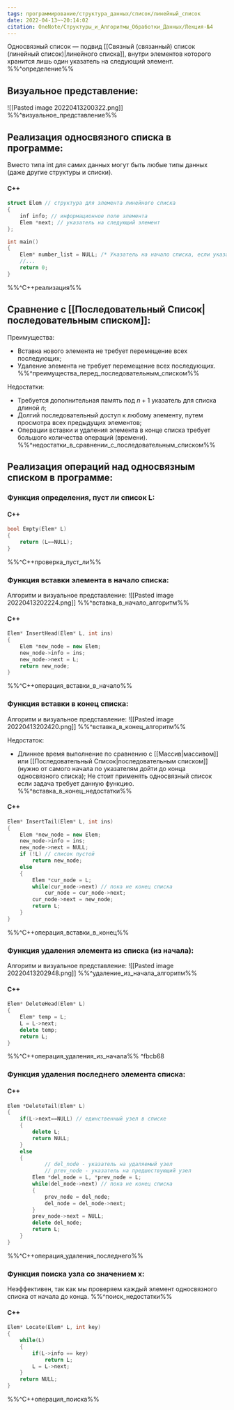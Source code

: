 ```yaml
---
tags: программирование/структура_данных/список/линейный_список
date: 2022-04-13~~20:14:02
citation: OneNote/Структуры_и_Алгоритмы_Обработки_Данных/Лекция-№4
---
```

Односвязный список — подвид [[Связный (связанный) список (линейный список)|линейного списка]], внутри элементов которого хранится лишь один указатель на следующий элемент.
%%^определение%%

## Визуальное представление:
![[Pasted image 20220413200322.png]]
%%^визуальное_представление%%

## Реализация односвязного списка в программе:
Вместо типа int для самих данных могут быть любые типы данных (даже другие структуры и списки).
#### C++
```cpp
struct Elem // структура для элемента линейного списка
{
	inf info; // информационное поле элемента
	Elem *next; // указатель на следующий элемент
};

int main()
{
	Elem* number_list = NULL; /* Указатель на начало списка, если указатель равен NULL(0, nullptr), то список пустой*/
	//...
	return 0;
}
```
%%^C++реализация%%

## Сравнение с [[Последовательный Список|последовательным списком]]:
Преимущества:
* Вставка нового элемента не требует перемещение всех последующих;
* Удаление элемента не требует перемещение всех последующих.
%%^преимущества_перед_последовательным_списком%%

Недостатки:
* Требуется дополнительная память под $n+1$ указатель для списка длиной $n$;
* Долгий последовательный доступ к любому элементу, путем просмотра всех предыдущих элементов;
* Операции вставки и удаления элемента в конце списка требует большого количества операций (времени).
%%^недостатки_в_сравнении_с_последовательным_списком%%

## Реализация операций над односвязным списком в программе:

### Функция определения, пуст ли список L:

#### C++
```cpp
bool Empty(Elem* L)
{
	return (L==NULL);
}
```
%%^C++проверка_пуст_ли%%

### Функция вставки элемента в начало списка:
Алгоритм и визуальное представление:
![[Pasted image 20220413202224.png]]
%%^вставка_в_начало_алгоритм%%

#### C++
```cpp
Elem* InsertHead(Elem* L, int ins)
{
	Elem *new_node = new Elem;
	new_node->info = ins;
	new_node->next = L;
	return new_node;
}
```
%%^C++операция_вставки_в_начало%%

### Функция вставки в конец списка:
Алгоритм и визуальное представление:
![[Pasted image 20220413202420.png]]
%%^вставка_в_конец_алгоритм%%

Недостаток:
* Длиннее время выполнение по сравнению с [[Массив|массивом]] или [[Последовательный Список|последовательным списком]] (нужно от самого начала по указателям дойти до конца односвязного списка);
Не стоит применять односвязный список если задача требует данную функцию.
%%^вставка_в_конец_недостатки%%

#### C++
```cpp
Elem* InsertTail(Elem* L, int ins)
{
	Elem *new_node = new Elem;
	new_node->info = ins;
	new_node->next = NULL;
	if (!L) // список пустой
		return new_node;
	else
	{
		Elem *cur_node = L;
		while(cur_node->next) // пока не конец списка
			cur_node = cur_node->next;
		cur_node->next = new_node;
		return L;
	}
}
```
%%^C++операция_вставки_в_конец%%

### Функция удаления элемента из списка (из начала):
Алгоритм и визуальное представление:
![[Pasted image 20220413202948.png]]
%%^удаление_из_начала_алгоритм%%

#### C++
```cpp
Elem* DeleteHead(Elem* L)
{
	Elem* temp = L;
	L = L->next;
	delete temp;
	return L;
}
```
%%^C++операция_удаления_из_начала%% ^fbcb68

### Функция удаления последнего элемента списка:

#### C++
```cpp
Elem *DeleteTail(Elem* L)
{
	if(L->next==NULL) // единственный узел в списке
	{
		delete L;
		return NULL;
	}
	else
	{
			// del_node - указатель на удаляемый узел
			// prev_node - указатель на предшествующий узел
		Elem *del_node = L, *prev_node = L;
		while(del_node->next) // пока не конец списка
		{
			prev_node = del_node;
			del_node = del_node->next;
		}
		prev_node->next = NULL;
		delete del_node;
		return L;
	}
}
```
%%^C++операция_удаления_последнего%%

### Функция поиска узла со значением x:
Неэффективен, так как мы проверяем каждый элемент односвязного списка от начала до конца.
%%^поиск_недостатки%%

#### C++
```cpp
Elem* Locate(Elem* L, int key)
{
	while(L)
	{
		if(L->info == key)
			return L;
		L = L->next;	
	}
	return NULL;
}
```
%%^C++операция_поиска%%